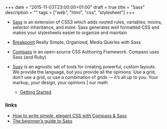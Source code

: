 +++
date = "2015-11-03T23:00:00+01:00"
draft = true
title = "Sass"
description = ""
tags = ["web", "html", "css", "stylesheet"]
+++

* [Sass](http://sass-lang.com/) is an extension of CSS3 which adds nested rules, variables, mixins, selector inheritance, and more. Sass generates well formatted CSS and makes your stylesheets easier to organize and maintain

* [Breakpoint](http://breakpoint-sass.com/) Really Simple, Organized, Media Queries with Sass

* [Compass](http://compass-style.org/) is an open-source CSS Authoring Framework. Compass uses Sass (and Ruby)

* [Susy](http://susy.oddbird.net/) is an agnostic set of tools for creating powerful, custom layouts. We provide the language, but you provide all the opinions. Use a grid, don’t use a grid, or use a combination of grids — it’s all up to you. Your markup, your design, your opinions | our math
    * [Getting Started](http://susydocs.oddbird.net/en/latest/install/)

### links

* [How to write simple, elegant CSS with Compass & Sass](http://www.webdesignerdepot.com/2013/11/how-to-write-simple-elegant-css-with-compass-sass/)
* [The beginner’s guide to Sass](http://www.webdesignerdepot.com/2013/11/the-beginners-guide-to-sass/)
